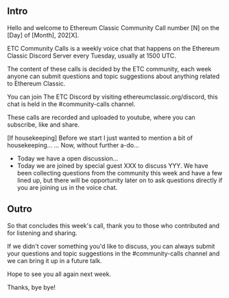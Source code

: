 ## Intro

Hello and welcome to Ethereum Classic Community Call number [N] on the [Day] of [Month], 202[X].

ETC Community Calls is a weekly voice chat that happens on the Ethereum Classic Discord Server every Tuesday, usually at 1500 UTC.

The content of these calls is decided by the ETC community, each week anyone can submit questions and topic suggestions about anything related to Ethereum Classic.

You can join The ETC Discord by visiting ethereumclassic.org/discord, this chat is held in the #community-calls channel.

These calls are recorded and uploaded to youtube, where you can subscribe, like and share.

[If housekeeping] Before we start I just wanted to mention a bit of housekeeping... ... Now, without further a-do... 

- Today we have a open discussion...
- Today we are joined by special guest XXX to discuss YYY. We have been collecting questions from the community this week and have a few lined up, but there will be opportunity later on to ask questions directly if you are joining us in the voice chat.

## Outro

So that concludes this week's call, thank you to those who contributed and for listening and sharing.

If we didn't cover something you'd like to discuss, you can always submit your questions and topic suggestions in the #community-calls channel and we can bring it up in a future talk.

Hope to see you all again next week. 

Thanks, bye bye!
